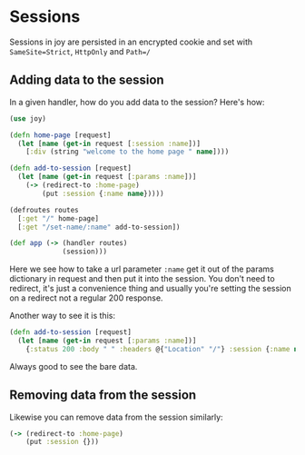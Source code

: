# Sessions

Sessions in joy are persisted in an encrypted cookie and set with `SameSite=Strict`, `HttpOnly` and `Path=/`

## Adding data to the session

In a given handler, how do you add data to the session? Here's how:

```clojure
(use joy)

(defn home-page [request]
  (let [name (get-in request [:session :name])]
    [:div (string "welcome to the home page " name])))

(defn add-to-session [request]
  (let [name (get-in request [:params :name])]
    (-> (redirect-to :home-page)
        (put :session {:name name}))))

(defroutes routes
  [:get "/" home-page]
  [:get "/set-name/:name" add-to-session])

(def app (-> (handler routes)
             (session)))
```

Here we see how to take a url parameter `:name` get it out of the params dictionary in request and then put it into the session. You don't need to redirect, it's just a convenience thing and usually you're setting the session on a redirect not a regular 200 response.

Another way to see it is this:

```clojure
(defn add-to-session [request]
  (let [name (get-in request [:params :name])]
    {:status 200 :body " " :headers @{"Location" "/"} :session {:name name}}))
```

Always good to see the bare data.

## Removing data from the session

Likewise you can remove data from the session similarly:

```clojure
(-> (redirect-to :home-page)
    (put :session {}))
```


